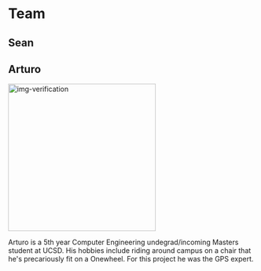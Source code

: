 # Team

## Sean

## Arturo

<img class="img-fluid" src="./assets/Arturo.jpg.jpg" alt="img-verification" width="300">

Arturo is a 5th year Computer Engineering undegrad/incoming Masters student at UCSD. His hobbies include riding around campus on a chair that he's precariously fit on a Onewheel. For this project he was the GPS expert. 